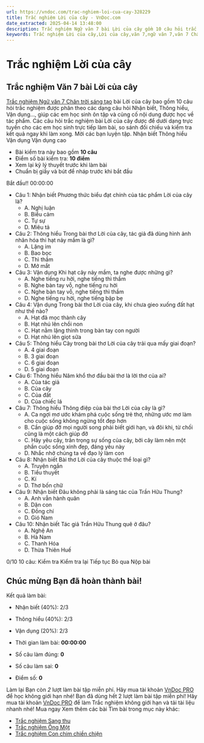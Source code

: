 ```yaml
---
url: https://vndoc.com/trac-nghiem-loi-cua-cay-328229
title: Trắc nghiệm Lời của cây - VnDoc.com
date_extracted: 2025-04-14 13:48:00
description: Trắc nghiệm Ngữ văn 7 bài Lời của cây gồm 10 câu hỏi trắc nghiệm giúp các em ôn tập củng cố kiến thức được học hiệu quả.
keywords: Trắc nghiệm Lời của cây,Lời của cây,văn 7,ngữ văn 7,văn 7 Chân trời sáng tạo,trắc nghiệm văn 7 Chân trời sáng tạo,trắc nghiệm văn 7 bài Lời của cây,trắc nghiệm ngữ văn 7 bài Lời của cây,trắc nghiệm văn 7 Lời của cây
---
```


# Trắc nghiệm Lời của cây
## Trắc nghiệm Văn 7 bài Lời của cây
[Trắc nghiệm Ngữ văn 7 Chân trời sáng tạo](<https://vndoc.com/trac-nghiem-ngu-van-7-chan-troi-sang-tao>) bài Lời của cây bao gồm 10 câu hỏi trắc nghiệm được phân theo các dạng câu hỏi Nhận biết, Thông hiểu, Vận dụng..., giúp các em học sinh ôn tập và củng cố nội dung được học về tác phẩm.
Các câu hỏi trắc nghiệm bài Lời của cây được để dưới dạng trực tuyến cho các em học sinh trực tiếp làm bài, so sánh đối chiếu và kiểm tra kết quả ngay khi làm xong. Mời các bạn luyện tập.
Nhận biết Thông hiểu Vận dụng Vận dụng cao
  * Bài kiểm tra này bao gồm **10 câu**
  * Điểm số bài kiểm tra: **10 điểm**
  * Xem lại kỹ lý thuyết trước khi làm bài
  * Chuẩn bị giấy và bút để nháp trước khi bắt đầu

Bắt đầu\!\!
00:00:00
  * Câu 1:  Nhận biết
Phương thức biểu đạt chính của tác phẩm Lời của cây là?
    * A. Nghị luận 
    * B. Biểu cảm 
    * C. Tự sự 
    * D. Miêu tả 
  * Câu 2:  Thông hiểu
Trong bài thơ Lời của cây, tác giả đã dùng hình ảnh nhân hóa thi hạt nảy mầm là gì?
    * A. Lặng im 
    * B. Bao bọc 
    * C. Thì thầm 
    * D. Mở mắt 
  * Câu 3:  Vận dụng
Khi hạt cây nảy mầm, ta nghe được những gì?
    * A. Nghe tiếng ru hời, nghe tiếng thì thầm 
    * B. Nghe bàn tay vỗ, nghe tiếng ru hời 
    * C. Nghe bàn tay vỗ, nghe tiếng thì thầm 
    * D. Nghe tiếng ru hời, nghe tiếng bập bẹ 
  * Câu 4:  Vận dụng
Trong bài thơ Lời của cây, khi chưa gieo xuống đất hạt như thế nào?
    * A. Hạt đã mọc thành cây 
    * B. Hạt nhú lên chồi non 
    * C. Hạt nằm lặng thinh trong bàn tay con người 
    * D. Hạt nhú lên giọt sữa 
  * Câu 5:  Thông hiểu
Cây trong bài thơ Lời của cây trải qua mấy giai đoạn?
    * A. 4 giai đoạn 
    * B. 3 giai đoạn 
    * C. 6 giai đoạn 
    * D. 5 giai đoạn 
  * Câu 6:  Thông hiểu
Năm khổ thơ đầu bài thơ là lời thơ của ai?
    * A. Của tác giả 
    * B. Của cây 
    * C. Của đất 
    * D. Của chiếc lá 
  * Câu 7:  Thông hiểu
Thông điệp của bài thơ Lời của cây là gì?
    * A. Ca ngợi mơ ước khám phá cuộc sống trẻ thơ, những ước mơ làm cho cuộc sống không ngừng tốt đẹp hơn 
    * B. Cần giúp đỡ mọi người song phải biết giới hạn, và đôi khi, từ chối cũng là một cách giúp đỡ 
    * C. Hãy yêu cây, trân trọng sự sống của cây, bởi cây làm nên một phần cuộc sống xinh đẹp, đáng yêu này 
    * D. Nhắc nhở chúng ta về đạo lý làm con 
  * Câu 8:  Nhận biết
Bài thơ Lời của cây thuộc thể loại gì?
    * A. Truyện ngắn 
    * B. Tiểu thuyết 
    * C. Kí 
    * D. Thơ bốn chữ 
  * Câu 9:  Nhận biết
Đâu không phải là sáng tác của Trần Hữu Thung?
    * A. Anh vẫn hành quân 
    * B. Dặn con 
    * C. Đồng chí 
    * D. Gió Nam 
  * Câu 10:  Nhận biết
Tác giả Trần Hữu Thung quê ở đâu?
    * A. Nghệ An 
    * B. Hà Nam 
    * C. Thanh Hóa 
    * D. Thừa Thiên Huế 

0/10
10 câu:
Kiểm tra Kiểm tra lại Tiếp tục Bỏ qua Nộp bài
## Chúc mừng Bạn đã hoàn thành bài\!
Kết quả làm bài:
  * Nhận biết \(40%\):
2/3
  * Thông hiểu \(40%\):
2/3
  * Vận dụng \(20%\):
2/3

  * Thời gian làm bài:  **00:00:00**
  * Số câu làm đúng: **0**
  * Số câu làm sai: **0**
  * Điểm số: **0**

Làm lại
Bạn còn _2_ lượt làm bài tập miễn phí. Hãy mua tài khoản [VnDoc PRO](</pro>) để học không giới hạn nhé\!  Bạn đã dùng hết 2 lượt làm bài tập miễn phí\! Hãy mua tài khoản [VnDoc PRO](</pro>) để làm Trắc nghiệm không giới hạn và tải tài liệu nhanh nhé\!  Mua ngay
Xem thêm các bài Tìm bài trong mục này khác:
  * [Trắc nghiệm Sang thu](</trac-nghiem-sang-thu-328234>)
  * [Trắc nghiệm Ông Một](</trac-nghiem-ong-mot-328241>)
  * [Trắc nghiệm Con chim chiền chiện](</trac-nghiem-bai-con-chim-chien-chien-lop-7-328286>)

